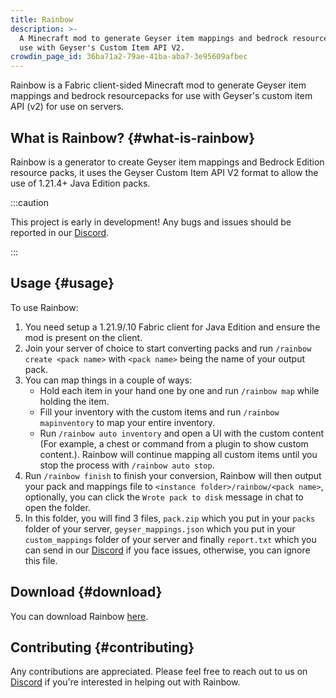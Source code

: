 ```yaml
---
title: Rainbow
description: >-
  A Minecraft mod to generate Geyser item mappings and bedrock resourcepacks for
  use with Geyser's Custom Item API V2.
crowdin_page_id: 36ba71a2-79ae-41ba-aba7-3e95609afbec
---
```


Rainbow is a Fabric client-sided Minecraft mod to generate Geyser item mappings and bedrock resourcepacks for use with Geyser's custom item API (v2) for use on servers. 

## What is Rainbow? {#what-is-rainbow}

Rainbow is a generator to create Geyser item mappings and Bedrock Edition resource packs, it uses the Geyser Custom Item API V2 format to allow the use of 1.21.4+ Java Edition packs.

:::caution

This project is early in development! Any bugs and issues should be reported in our [Discord](https://discord.gg/geysermc).

:::

## Usage {#usage}

To use Rainbow:
1. You need setup a 1.21.9/.10 Fabric client for Java Edition and ensure the mod is present on the client.
2. Join your server of choice to start converting packs and run `/rainbow create <pack name>` with `<pack name>` being the name of your output pack.
3. You can map things in a couple of ways:
    - Hold each item in your hand one by one and run `/rainbow map` while holding the item.
    - Fill your inventory with the custom items and run `/rainbow mapinventory` to map your entire inventory.
    - Run `/rainbow auto inventory` and open a UI with the custom content (For example, a chest or command from a plugin to show custom content.). Rainbow will continue mapping all custom items until you stop the process with `/rainbow auto stop`.
4. Run `/rainbow finish` to finish your conversion, Rainbow will then output your pack and mappings file to `<instance folder>/rainbow/<pack name>`, optionally, you can click the `Wrote pack to disk` message in chat to open the folder.
5. In this folder, you will find 3 files, `pack.zip` which you put in your `packs` folder of your server, `geyser_mappings.json` which you put in your `custom_mappings` folder of your server and finally `report.txt` which you can send in our [Discord](https://discord.gg/geysermc) if you face issues, otherwise, you can ignore this file.

## Download {#download} 

You can download Rainbow [here](/download/?project=other-projects&rainbow=expanded).

## Contributing {#contributing}

Any contributions are appreciated. Please feel free to reach out to us on [Discord](https://discord.gg/geysermc) if
you're interested in helping out with Rainbow.
